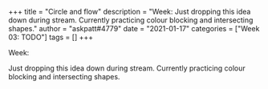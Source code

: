+++
title = "Circle and flow"
description = "Week:   Just dropping this idea down during stream. Currently practicing colour blocking and intersecting shapes."
author = "askpatt#4779"
date = "2021-01-17"
categories = ["Week 03: TODO"]
tags = []
+++

Week: 

Just dropping this idea down during stream. Currently practicing colour blocking and intersecting shapes.
